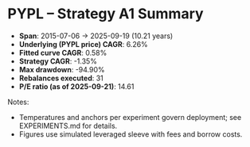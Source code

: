 # PYPL – Strategy A1 Summary

- **Span**: 2015-07-06 → 2025-09-19 (10.21 years)
- **Underlying (PYPL price) CAGR**: 6.26%
- **Fitted curve CAGR**: 0.58%
- **Strategy CAGR**: -1.35%
- **Max drawdown**: -94.90%
- **Rebalances executed**: 31
- **P/E ratio (as of 2025-09-21)**: 14.61

Notes:

- Temperatures and anchors per experiment govern deployment; see EXPERIMENTS.md for details.
- Figures use simulated leveraged sleeve with fees and borrow costs.

